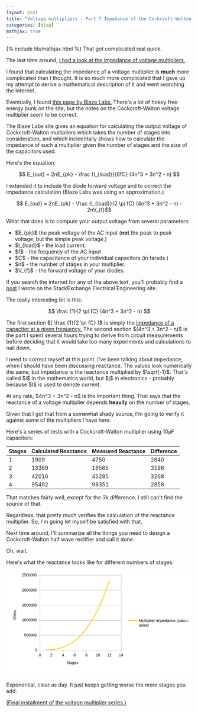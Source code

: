 ```yaml
---
layout: post
title: "Voltage multipliers - Part 7 Impedance of the Cockcroft-Walton voltage multiplier"
categories: [blog]
mathjax: true
---   
```

{% include lib/mathjax.html %}
That got complicated real quick.

The last time around, [I had a look at the impedance of voltage multipliers.](diode-capacitors-volts-pt6)

I found that calculating the impedance of a voltage multiplier is **much** more complicated than I thought.  It is so much more complicated that I gave up my attempt to derive a mathematical description of it and went searching the internet.

Eventually, I found [this page by Blaze Labs.](http://www.blazelabs.com/e-exp15.asp)  There's a lot of hokey free energy bunk on the site, but the notes on the Cockcroft-Walton voltage multiplier seem to be correct.

The Blaze Labs site gives an equation for calculating the output voltage of Cockcroft-Walton multipliers which takes the number of stages into consideration, and which incidentally shows how to calculate the impedance of such a multiplier given the number of stages and the size of the capacitors used.

Here's the equation:

$$ E_{out} = 2nE_{pk} - \frac {I_{load}}{6fC} (4n^3 + 3n^2 - n)  $$


I extended it to include the diode forward voltage and to correct the impedance calculation (Blaze Labs was using an approximation.)

$$ E_{out} = 2nE_{pk} - \frac {I_{load}}{2 \pi fC} (4n^3 + 3n^2 - n) - 2nV_{f}$$

What that does is to compute your output voltage from several parameters:

- \$E_{pk}\$ the peak voltage of the AC input (**not** the peak to peak voltage, but the simple peak voltage.)
-  \$I_{load}\$ - the load current.
-  \$f\$ - the frequency of the AC input 
-  \$C\$ - the capacitance of your individual capacitors (in farads.)
-  \$n\$ - the number of stages in your multiplier.
-  \$V_{f}\$ - the forward voltage of your diodes.

If you search the internet for any of the above text, you'll probably find a [post](https://electronics.stackexchange.com/a/455981/47070) I wrote on the StackExchange Electrical Engineering site.

The really interesting bit is this:

$$ \frac {1}{2 \pi fC} (4n^3 + 3n^2 - n)  $$

The first section \$( \frac {1}{2 \pi fC} )\$ is simply the [impedance of a capacitor at a given frequency.](https://www.allaboutcircuits.com/tools/capacitor-impedance-calculator/)  The second section \$(4n^3 + 3n^2 - n)\$ is the part I spent several hours trying to derive from circuit measurements before deciding that it would take too many experiments and calculations to nail down.

I need to correct myself at this point.  I've been talking about impedance, when I should have been discussing reactance.  The values look numerically the same, but impedance is the reactance multiplied by \$\sqrt{-1}\$.  That's called \$i\$ in the mathematics world, but \$j\$ in electronics - probably because \$I\$ is used to denote current.

At any rate, \$4n^3 + 3n^2 - n\$ is the important thing.  That says that the reactance of a voltage multiplier depends **heavily** on the number of stages.

Given that I got that from a somewhat shady source, I'm going to verify it against some of the multipliers I have here.

Here's a series of tests with a Cockcroft-Walton multiplier using 10µF capacitors:

|Stages|Calculated Reactance|Measured Reactance|Difference|
|------|--------------------|------------------|----------|
|     1|                1909|              4750|      2840|
|     2|               13369|             16565|      3196|
|     3|               42016|             45285|      3268|
|     4|               95492|             98351|      2858|

That matches fairly well, except for the 3k difference.  I still can't find the source of that.

Regardless, that pretty much verifies the calculation of the reactance multiplier.  So, I'm going let myself be satisfied with that.

Next time around, I'll summarize all the things you need to design a Cockcroft-Walton half wave rectifier and call it done.


Oh, wait.

Here's what the reactance looks like for different numbers of stages:

![Impedance by stages.](/assets/voltage_multiplier/impedancecurve.png)

Exponential, clear as day.  It just keeps getting worse the more stages you add.

[(Final installment of the voltage multiplier series.)](diode-capacitors-volts-pt8)



